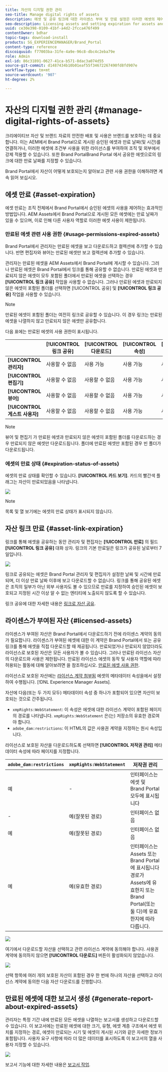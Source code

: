 ```yaml
---
title: 자산의 디지털 권한 관리
seo-title: Manage digital rights of assets
description: 에셋 및 공유 링크에 대한 라이센스 부여 및 만료 설정은 이러한 에셋의 제어된 사용을 보장하고 보호합니다.
seo-description: Licensing assets and setting expiration for assets and shared links ensure controlled usage of these assets and safeguard them.
uuid: ce30e398-0109-41bf-a4d2-2fcca476f499
contentOwner: bdhar
topic-tags: download-install
products: SG_EXPERIENCEMANAGER/Brand_Portal
content-type: reference
discoiquuid: f77003ba-31fe-4a9e-96c8-dbc4c2eba79e
role: Admin
exl-id: 86c31891-0627-41ca-b571-8dac3a074d55
source-git-commit: d1487434b10b01eaf55f34672267490fd8fd907e
workflow-type: tm+mt
source-wordcount: '907'
ht-degree: 2%

---
```


# 자산의 디지털 권한 관리 {#manage-digital-rights-of-assets}

크리에이티브 자산 및 브랜드 자료의 안전한 배포 및 사용은 브랜드를 보호하는 데 중요합니다. 이는 AEM에서 Brand Portal으로 게시된 승인된 에셋과 만료 날짜(및 시간)를 연결하거나, 이러한 에셋에 조건부 사용을 위한 라이선스를 부여하여 조직 및 외부에서 강제 적용할 수 있습니다. 또한 Brand PortalBrand Portal 에서 공유한 에셋으로의 링크에 대한 만료 날짜를 지정할 수 있습니다.

Brand Portal에서 자산이 어떻게 보호되는지 알아보고 관련 사용 권한을 이해하려면 계속 읽어 보십시오.

## 에셋 만료 {#asset-expiration}

에셋 만료는 조직 전체에서 Brand Portal에서 승인된 에셋의 사용을 제어하는 효과적인 방법입니다. AEM Assets에서 Brand Portal으로 게시된 모든 에셋에는 만료 날짜가 있을 수 있으며, 이로 인해 다른 사용자 역할로 이러한 에셋 사용이 제한됩니다.

### 만료된 에셋 관련 사용 권한 {#usage-permissions-expired-assets}

Brand Portal에서 관리자는 만료된 에셋을 보고 다운로드하고 컬렉션에 추가할 수 있습니다. 반면 편집자와 뷰어는 만료된 에셋만 보고 컬렉션에 추가할 수 있습니다.

관리자는 만료된 에셋을 AEM Assets에서 Brand Portal에 게시할 수 있습니다. 그러나 만료된 에셋은 Brand Portal에서 잉크를 통해 공유할 수 없습니다. 만료된 에셋과 만료되지 않은 에셋이 모두 포함된 폴더에서 만료된 에셋을 선택하는 경우 **[!UICONTROL 링크 공유]** 작업을 사용할 수 없습니다. 그러나 만료된 에셋과 만료되지 않은 에셋이 포함된 폴더를 선택하면 [!UICONTROL 공유] 및 **[!UICONTROL 링크 공유]** 작업을 사용할 수 있습니다.

>[!NOTE]
>
>만료된 에셋이 포함된 폴더는 여전히 링크로 공유할 수 있습니다. 이 경우 링크는 만료된 에셋을 나열하지 않고 만료되지 않은 에셋만 공유합니다.

다음 표에는 만료된 에셋의 사용 권한이 표시됩니다.

|  | **[!UICONTROL 링크 공유]** | **[!UICONTROL 다운로드]** | **[!UICONTROL 속성]** | **[!UICONTROL 컬렉션에 추가]** | **[!UICONTROL 삭제]** |
|---|---|---|---|---|---|
| **[!UICONTROL 관리자]** | 사용할 수 없음 | 사용 가능 | 사용 가능 | 사용 가능 | 사용 가능 |
| **[!UICONTROL 편집기]** | 사용할 수 없음 | 사용할 수 없음 | 사용 가능 | 사용 가능 | 사용할 수 없음 |
| **[!UICONTROL 뷰어]** | 사용할 수 없음 | 사용할 수 없음 | 사용 가능 | 사용 가능 | 사용할 수 없음 |
| **[!UICONTROL 게스트 사용자]** | 사용할 수 없음 | 사용할 수 없음 | 사용 가능 | 사용 가능 | 사용할 수 없음 |

>[!NOTE]
>
>뷰어 및 편집기 가 만료된 에셋과 만료되지 않은 에셋이 포함된 폴더를 다운로드하는 경우 만료되지 않은 에셋만 다운로드됩니다. 폴더에 만료된 에셋만 포함된 경우 빈 폴더가 다운로드됩니다.

### 에셋의 만료 상태 {#expiration-status-of-assets}

에셋의 만료 상태를 확인할 수 있습니다. **[!UICONTROL 카드 보기]**. 카드의 빨간색 플래그는 자산이 만료되었음을 나타냅니다.

![](assets/expired_assets_cardview.png)

>[!NOTE]
>
>목록 및 열 보기에는 에셋의 만료 상태가 표시되지 않습니다.

## 자산 링크 만료 {#asset-link-expiration}

링크를 통해 에셋을 공유하는 동안 관리자 및 편집자는 **[!UICONTROL 만료]** 의 필드 **[!UICONTROL 링크 공유]** 대화 상자. 링크의 기본 만료일은 링크가 공유된 날로부터 7일입니다.

![](assets/asset-link-sharing.png)

링크로 공유되는 에셋은 Brand Portal 관리자 및 편집자가 설정한 날짜 및 시간에 만료되며, 더 이상 만료 날짜 이후에 보고 다운로드할 수 없습니다. 링크를 통해 공유된 에셋은 조직의 일부가 아닌 외부 사용자도 볼 수 있으므로 만료를 지정하여 승인된 에셋이 보호되고 지정된 시간 이상 알 수 없는 엔티티에 노출되지 않도록 할 수 있습니다.

링크 공유에 대한 자세한 내용은 [링크로 자산 공유](../using/brand-portal-link-share.md).

## 라이센스가 부여된 자산 {#licensed-assets}

라이센스가 부여된 자산은 Brand Portal에서 다운로드하기 전에 라이센스 계약의 동의가 필요합니다. 라이센스가 부여된 에셋에 대한 이 계약은 Brand Portal에서 또는 공유 링크를 통해 에셋을 직접 다운로드할 때 제공됩니다. 만료되었거나 만료되지 않았더라도 라이선스로 보호된 자산은 모든 사용자가 볼 수 있습니다. 그러나 만료된 라이선스 자산의 다운로드와 사용은 제한됩니다. 만료된 라이선스 에셋의 동작 및 사용자 역할에 따라 허용되는 활동에 대해 알아보려면 을 참조하십시오. [만료된 에셋 사용 권한](../using/manage-digital-rights-of-assets.md#usage-permissions-expired-assets).

라이선스로 보호된 자산에는 [라이선스 계약 첨부됨](https://experienceleague.adobe.com/docs/experience-manager-65/assets/administer/drm.html) 에셋의 메타데이터 속성을에서 설정하여 수행됩니다. [!DNL Experience Manager Assets].

자산에 다음(또는 두 가지 모두) 메타데이터 속성 중 하나가 포함되어 있으면 자산이 보호되는 것으로 간주됩니다.

* `xmpRights:WebStatement`: 이 속성은 에셋에 대한 라이선스 계약이 포함된 페이지의 경로를 나타냅니다. `xmpRights:WebStatement` 은(는) 저장소의 유효한 경로여야 합니다.
* `adobe_dam:restrictions`: 이 HTML의 값은 사용권 계약을 지정하는 원시 속성입니다.


라이선스로 보호된 자산을 다운로드하도록 선택하면 **[!UICONTROL 저작권 관리]** 메타데이터 속성에 따라 페이지를 지정합니다.

| `adobe_dam:restrictions` | `xmpRights:WebStatement` | 저작권 관리 |
| --- | --- | --- |
| 예 | - | 인터페이스는 에셋 및 Brand Portal 모두에 표시됩니다 |
| - | 예(잘못된 경로) | 인터페이스 없음 |
| 예 | 예(잘못된 경로) | 인터페이스 없음 |
| 예 | 예(유효한 경로) | 인터페이스는 Assets 또는 Brand Portal에 표시됩니다 </br> 경로가 Assets에 유효한지 또는 Brand Portal(또는 둘 다)에 유효한지에 따라 다릅니다. |

![](assets/asset-copyright-mgmt.png)

여기에서 다운로드할 자산을 선택하고 관련 라이선스 계약에 동의해야 합니다. 사용권 계약에 동의하지 않으면 **[!UICONTROL 다운로드]** 버튼이 활성화되지 않았습니다.

![](assets/licensed-asset-download-2.png)

선택 항목에 여러 개의 보호된 자산이 포함된 경우 한 번에 하나의 자산을 선택하고 라이선스 계약에 동의한 다음 자산 다운로드를 진행합니다.

## 만료된 에셋에 대한 보고서 생성 {#generate-report-about-expired-assets}

관리자는 특정 기간 내에 만료된 모든 에셋을 나열하는 보고서를 생성하고 다운로드할 수 있습니다. 이 보고서에는 만료된 에셋에 대한 크기, 유형, 에셋 계층 구조에서 에셋 위치를 지정하는 경로, 에셋이 만료되는 시기 및 에셋이 게시된 시기와 같은 자세한 정보가 포함됩니다. 사용자 요구 사항에 따라 더 많은 데이터를 표시하도록 이 보고서의 열을 사용자 지정할 수 있습니다.

![](assets/assets-expired.png)

보고서 기능에 대한 자세한 내용은 [보고서 작업](../using/brand-portal-reports.md#work-with-reports).
